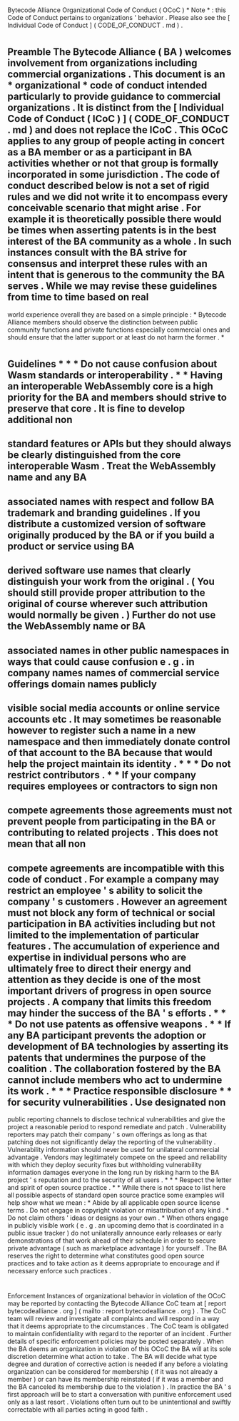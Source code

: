 #
Bytecode
Alliance
Organizational
Code
of
Conduct
(
OCoC
)
*
Note
*
:
this
Code
of
Conduct
pertains
to
organizations
'
behavior
.
Please
also
see
the
[
Individual
Code
of
Conduct
]
(
CODE_OF_CONDUCT
.
md
)
.
#
#
Preamble
The
Bytecode
Alliance
(
BA
)
welcomes
involvement
from
organizations
including
commercial
organizations
.
This
document
is
an
*
organizational
*
code
of
conduct
intended
particularly
to
provide
guidance
to
commercial
organizations
.
It
is
distinct
from
the
[
Individual
Code
of
Conduct
(
ICoC
)
]
(
CODE_OF_CONDUCT
.
md
)
and
does
not
replace
the
ICoC
.
This
OCoC
applies
to
any
group
of
people
acting
in
concert
as
a
BA
member
or
as
a
participant
in
BA
activities
whether
or
not
that
group
is
formally
incorporated
in
some
jurisdiction
.
The
code
of
conduct
described
below
is
not
a
set
of
rigid
rules
and
we
did
not
write
it
to
encompass
every
conceivable
scenario
that
might
arise
.
For
example
it
is
theoretically
possible
there
would
be
times
when
asserting
patents
is
in
the
best
interest
of
the
BA
community
as
a
whole
.
In
such
instances
consult
with
the
BA
strive
for
consensus
and
interpret
these
rules
with
an
intent
that
is
generous
to
the
community
the
BA
serves
.
While
we
may
revise
these
guidelines
from
time
to
time
based
on
real
-
world
experience
overall
they
are
based
on
a
simple
principle
:
*
Bytecode
Alliance
members
should
observe
the
distinction
between
public
community
functions
and
private
functions
especially
commercial
ones
and
should
ensure
that
the
latter
support
or
at
least
do
not
harm
the
former
.
*
#
#
Guidelines
*
*
*
Do
not
cause
confusion
about
Wasm
standards
or
interoperability
.
*
*
Having
an
interoperable
WebAssembly
core
is
a
high
priority
for
the
BA
and
members
should
strive
to
preserve
that
core
.
It
is
fine
to
develop
additional
non
-
standard
features
or
APIs
but
they
should
always
be
clearly
distinguished
from
the
core
interoperable
Wasm
.
Treat
the
WebAssembly
name
and
any
BA
-
associated
names
with
respect
and
follow
BA
trademark
and
branding
guidelines
.
If
you
distribute
a
customized
version
of
software
originally
produced
by
the
BA
or
if
you
build
a
product
or
service
using
BA
-
derived
software
use
names
that
clearly
distinguish
your
work
from
the
original
.
(
You
should
still
provide
proper
attribution
to
the
original
of
course
wherever
such
attribution
would
normally
be
given
.
)
Further
do
not
use
the
WebAssembly
name
or
BA
-
associated
names
in
other
public
namespaces
in
ways
that
could
cause
confusion
e
.
g
.
in
company
names
names
of
commercial
service
offerings
domain
names
publicly
-
visible
social
media
accounts
or
online
service
accounts
etc
.
It
may
sometimes
be
reasonable
however
to
register
such
a
name
in
a
new
namespace
and
then
immediately
donate
control
of
that
account
to
the
BA
because
that
would
help
the
project
maintain
its
identity
.
*
*
*
Do
not
restrict
contributors
.
*
*
If
your
company
requires
employees
or
contractors
to
sign
non
-
compete
agreements
those
agreements
must
not
prevent
people
from
participating
in
the
BA
or
contributing
to
related
projects
.
This
does
not
mean
that
all
non
-
compete
agreements
are
incompatible
with
this
code
of
conduct
.
For
example
a
company
may
restrict
an
employee
'
s
ability
to
solicit
the
company
'
s
customers
.
However
an
agreement
must
not
block
any
form
of
technical
or
social
participation
in
BA
activities
including
but
not
limited
to
the
implementation
of
particular
features
.
The
accumulation
of
experience
and
expertise
in
individual
persons
who
are
ultimately
free
to
direct
their
energy
and
attention
as
they
decide
is
one
of
the
most
important
drivers
of
progress
in
open
source
projects
.
A
company
that
limits
this
freedom
may
hinder
the
success
of
the
BA
'
s
efforts
.
*
*
*
Do
not
use
patents
as
offensive
weapons
.
*
*
If
any
BA
participant
prevents
the
adoption
or
development
of
BA
technologies
by
asserting
its
patents
that
undermines
the
purpose
of
the
coalition
.
The
collaboration
fostered
by
the
BA
cannot
include
members
who
act
to
undermine
its
work
.
*
*
*
Practice
responsible
disclosure
*
*
for
security
vulnerabilities
.
Use
designated
non
-
public
reporting
channels
to
disclose
technical
vulnerabilities
and
give
the
project
a
reasonable
period
to
respond
remediate
and
patch
.
Vulnerability
reporters
may
patch
their
company
'
s
own
offerings
as
long
as
that
patching
does
not
significantly
delay
the
reporting
of
the
vulnerability
.
Vulnerability
information
should
never
be
used
for
unilateral
commercial
advantage
.
Vendors
may
legitimately
compete
on
the
speed
and
reliability
with
which
they
deploy
security
fixes
but
withholding
vulnerability
information
damages
everyone
in
the
long
run
by
risking
harm
to
the
BA
project
'
s
reputation
and
to
the
security
of
all
users
.
*
*
*
Respect
the
letter
and
spirit
of
open
source
practice
.
*
*
While
there
is
not
space
to
list
here
all
possible
aspects
of
standard
open
source
practice
some
examples
will
help
show
what
we
mean
:
*
Abide
by
all
applicable
open
source
license
terms
.
Do
not
engage
in
copyright
violation
or
misattribution
of
any
kind
.
*
Do
not
claim
others
'
ideas
or
designs
as
your
own
.
*
When
others
engage
in
publicly
visible
work
(
e
.
g
.
an
upcoming
demo
that
is
coordinated
in
a
public
issue
tracker
)
do
not
unilaterally
announce
early
releases
or
early
demonstrations
of
that
work
ahead
of
their
schedule
in
order
to
secure
private
advantage
(
such
as
marketplace
advantage
)
for
yourself
.
The
BA
reserves
the
right
to
determine
what
constitutes
good
open
source
practices
and
to
take
action
as
it
deems
appropriate
to
encourage
and
if
necessary
enforce
such
practices
.
#
#
Enforcement
Instances
of
organizational
behavior
in
violation
of
the
OCoC
may
be
reported
by
contacting
the
Bytecode
Alliance
CoC
team
at
[
report
bytecodealliance
.
org
]
(
mailto
:
report
bytecodealliance
.
org
)
.
The
CoC
team
will
review
and
investigate
all
complaints
and
will
respond
in
a
way
that
it
deems
appropriate
to
the
circumstances
.
The
CoC
team
is
obligated
to
maintain
confidentiality
with
regard
to
the
reporter
of
an
incident
.
Further
details
of
specific
enforcement
policies
may
be
posted
separately
.
When
the
BA
deems
an
organization
in
violation
of
this
OCoC
the
BA
will
at
its
sole
discretion
determine
what
action
to
take
.
The
BA
will
decide
what
type
degree
and
duration
of
corrective
action
is
needed
if
any
before
a
violating
organization
can
be
considered
for
membership
(
if
it
was
not
already
a
member
)
or
can
have
its
membership
reinstated
(
if
it
was
a
member
and
the
BA
canceled
its
membership
due
to
the
violation
)
.
In
practice
the
BA
'
s
first
approach
will
be
to
start
a
conversation
with
punitive
enforcement
used
only
as
a
last
resort
.
Violations
often
turn
out
to
be
unintentional
and
swiftly
correctable
with
all
parties
acting
in
good
faith
.
